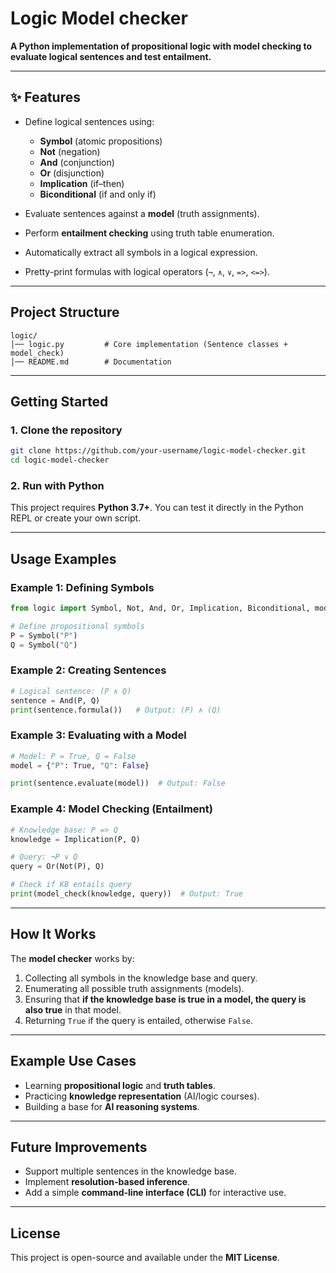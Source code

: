 # Logic Model checker

**A Python implementation of propositional logic with model checking to evaluate logical sentences and test entailment.**

---

## ✨ Features

* Define logical sentences using:

  * **Symbol** (atomic propositions)
  * **Not** (negation)
  * **And** (conjunction)
  * **Or** (disjunction)
  * **Implication** (if–then)
  * **Biconditional** (if and only if)
* Evaluate sentences against a **model** (truth assignments).
* Perform **entailment checking** using truth table enumeration.
* Automatically extract all symbols in a logical expression.
* Pretty-print formulas with logical operators (`¬`, `∧`, `∨`, `=>`, `<=>`).

---

## Project Structure

```
logic/
│── logic.py         # Core implementation (Sentence classes + model_check)
│── README.md        # Documentation
```

---

##  Getting Started

### 1. Clone the repository

```bash
git clone https://github.com/your-username/logic-model-checker.git
cd logic-model-checker
```

### 2. Run with Python

This project requires **Python 3.7+**.
You can test it directly in the Python REPL or create your own script.

---

## Usage Examples

### Example 1: Defining Symbols

```python
from logic import Symbol, Not, And, Or, Implication, Biconditional, model_check

# Define propositional symbols
P = Symbol("P")
Q = Symbol("Q")
```

### Example 2: Creating Sentences

```python
# Logical sentence: (P ∧ Q)
sentence = And(P, Q)
print(sentence.formula())   # Output: (P) ∧ (Q)
```

### Example 3: Evaluating with a Model

```python
# Model: P = True, Q = False
model = {"P": True, "Q": False}

print(sentence.evaluate(model))  # Output: False
```

### Example 4: Model Checking (Entailment)

```python
# Knowledge base: P => Q
knowledge = Implication(P, Q)

# Query: ¬P ∨ Q
query = Or(Not(P), Q)

# Check if KB entails query
print(model_check(knowledge, query))  # Output: True
```

---

## How It Works

The **model checker** works by:

1. Collecting all symbols in the knowledge base and query.
2. Enumerating all possible truth assignments (models).
3. Ensuring that **if the knowledge base is true in a model, the query is also true** in that model.
4. Returning `True` if the query is entailed, otherwise `False`.

---

## Example Use Cases

* Learning **propositional logic** and **truth tables**.
* Practicing **knowledge representation** (AI/logic courses).
* Building a base for **AI reasoning systems**.

---

## Future Improvements

* Support multiple sentences in the knowledge base.
* Implement **resolution-based inference**.
* Add a simple **command-line interface (CLI)** for interactive use.

---

## License

This project is open-source and available under the **MIT License**.


